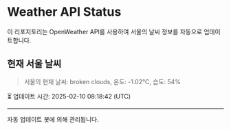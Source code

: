
# Weather API Status

이 리포지토리는 OpenWeather API를 사용하여 서울의 날씨 정보를 자동으로 업데이트합니다.

## 현재 서울 날씨
> 서울의 현재 날씨: broken clouds, 온도: -1.02°C, 습도: 54%

⏳ 업데이트 시간: 2025-02-10 08:18:42 (UTC)

---
자동 업데이트 봇에 의해 관리됩니다.
